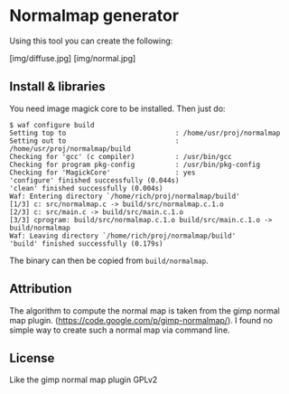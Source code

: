 
Normalmap generator
===

Using this tool you can create the following:

[img/diffuse.jpg] [img/normal.jpg]

Install & libraries
---

You need image magick core to be installed. Then just do:

    $ waf configure build
    Setting top to                           : /home/usr/proj/normalmap 
    Setting out to                           : /home/usr/proj/normalmap/build 
    Checking for 'gcc' (c compiler)          : /usr/bin/gcc 
    Checking for program pkg-config          : /usr/bin/pkg-config 
    Checking for 'MagickCore'                : yes 
    'configure' finished successfully (0.044s)
    'clean' finished successfully (0.004s)
    Waf: Entering directory `/home/rich/proj/normalmap/build'
    [1/3] c: src/normalmap.c -> build/src/normalmap.c.1.o
    [2/3] c: src/main.c -> build/src/main.c.1.o
    [3/3] cprogram: build/src/normalmap.c.1.o build/src/main.c.1.o -> build/normalmap
    Waf: Leaving directory `/home/rich/proj/normalmap/build'
    'build' finished successfully (0.179s)

The binary can then be copied from `build/normalmap`.

Attribution
---

The algorithm to compute the normal map is taken from the gimp normal map plugin. (https://code.google.com/p/gimp-normalmap/).
I found no simple way to create such a normal map via command line.

License
---

Like the gimp normal map plugin GPLv2
